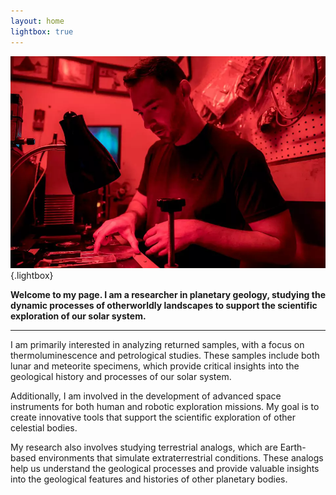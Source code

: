 ```yaml
---
layout: home
lightbox: true
---
```

![](static/sehlke_TL_Lab.png){.lightbox}

**Welcome to my page. I am a researcher in planetary geology, studying the dynamic processes of otherworldly landscapes to support the scientific exploration of our solar system.**

---

I am primarily interested in analyzing returned samples, with a focus on thermoluminescence and petrological studies. These samples include both lunar and meteorite specimens, which provide critical insights into the geological history and processes of our solar system.

Additionally, I am involved in the development of advanced space instruments for both human and robotic exploration missions. My goal is to create innovative tools that support the scientific exploration of other celestial bodies.

My research also involves studying terrestrial analogs, which are Earth-based environments that simulate extraterrestrial conditions. These analogs help us understand the geological processes and provide valuable insights into the geological features and histories of other planetary bodies.




<!-- Elfsight Visitor Counter | Untitled Visitor Counter -->
<script src="https://static.elfsight.com/platform/platform.js" async></script>
<div class="elfsight-app-e75f34f4-bacf-4124-b73c-5613b858b9df" data-elfsight-app-lazy></div>



 
<!-- Elfsight Website Translator | Untitled Website Translator -->
<script src="https://static.elfsight.com/platform/platform.js" async></script>
<div class="elfsight-app-a06c12e3-6eef-43e9-a9fc-ac8ab0a87fac" data-elfsight-app-lazy></div>